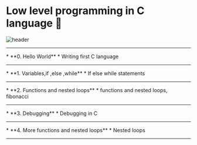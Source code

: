 # Low level programming in C language :ledger:

![header](https://capsule-render.vercel.app/api?type=rect&color=gradient&height=1)

<hr>
 * **0. Hello World**
   * Writing first C language
<hr>
 * **1. Variables,if ,else ,while**
   * If else while statements
<hr>
 * **2. Functions and nested loops**
   * functions and nested loops, fibonacci
<hr>
 * **3. Debugging**
   * Debugging in C
<hr>
 * **4. More functions and nested loops**
   * Nested loops
<hr>

